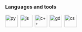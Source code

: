  ### Languages and tools
 <img src="https://cdn.jsdelivr.net/gh/devicons/devicon@latest/icons/python/python-original.svg"    
 title="py" width="40" height="40"/>&nbsp; 
 <img src="https://cdn.jsdelivr.net/gh/devicons/devicon@latest/icons/javascript/javascript-original.svg"
 title="js" width="40" height="40"/>&nbsp;
 <img src="https://cdn.jsdelivr.net/gh/devicons/devicon@latest/icons/cplusplus/cplusplus-original.svg"
 title="c++" width="40" height="40"/>&nbsp;
 <img src="https://cdn.jsdelivr.net/gh/devicons/devicon@latest/icons/godot/godot-original.svg" 
 title="gd" width="40" height="40"/>&nbsp;
  <img src="https://cdn.jsdelivr.net/gh/devicons/devicon@latest/icons/csharp/csharp-original.svg" 
 title="cs" width="40" height="40"/>&nbsp;
